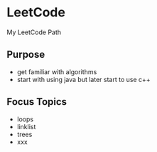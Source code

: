 # LeetCode
My LeetCode Path

## Purpose
- get familiar with algorithms
- start with using java but later start to use c++

## Focus Topics
- loops
- linklist
- trees
- xxx